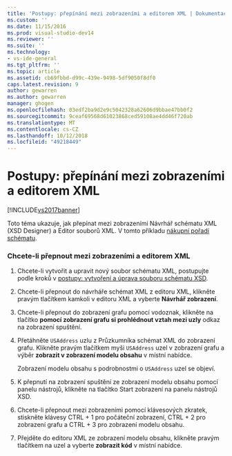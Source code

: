 ```yaml
---
title: 'Postupy: přepínání mezi zobrazeními a editorem XML | Dokumentace Microsoftu'
ms.custom: ''
ms.date: 11/15/2016
ms.prod: visual-studio-dev14
ms.reviewer: ''
ms.suite: ''
ms.technology:
- vs-ide-general
ms.tgt_pltfrm: ''
ms.topic: article
ms.assetid: cb69fbbd-d99c-439e-9498-5df9050f8df0
caps.latest.revision: 9
author: gewarren
ms.author: gewarren
manager: ghogen
ms.openlocfilehash: 03edf2ba9d2e9c5042328a62606d9bbae47bb0f2
ms.sourcegitcommit: 9ceaf69568d61023868ced59108ae4dd46f720ab
ms.translationtype: MT
ms.contentlocale: cs-CZ
ms.lasthandoff: 10/12/2018
ms.locfileid: "49218449"
---
```

# <a name="how-to-switch-between-views-and-the-xml-editor"></a>Postupy: přepínání mezi zobrazeními a editorem XML
[!INCLUDE[vs2017banner](../includes/vs2017banner.md)]

  
Toto téma ukazuje, jak přepínat mezi zobrazeními Návrhář schématu XML (XSD Designer) a Editor souborů XML. V tomto příkladu [nákupní pořadí schématu](../xml-tools/sample-xsd-file-simple-schema.md).  
  
### <a name="to-switch-between-the-views-and-the-xml-editor"></a>Chcete-li přepnout mezi zobrazeními a editorem XML  
  
1.  Chcete-li vytvořit a upravit nový soubor schématu XML, postupujte podle kroků v [postupy: vytvoření a úprava souboru schématu XSD](../xml-tools/how-to-create-and-edit-an-xsd-schema-file.md).  
  
2.  Chcete-li přepnout do návrháře schémat XML z editoru XML, klikněte pravým tlačítkem kamkoli v editoru XML a vyberte **Návrhář zobrazení**.  
  
3.  Chcete-li přepnout do zobrazení grafu pomocí vodoznak, klikněte na tlačítko **pomocí zobrazení grafu si prohlédnout vztah mezi uzly** odkaz na zobrazení spuštění.  
  
4.  Přetáhněte `USAddress` uzlu z Průzkumníka schémat XML do zobrazení grafu. Klikněte pravým tlačítkem myši `USAddress` uzel v zobrazení grafu a výběr **zobrazit v zobrazení modelu obsahu** v místní nabídce.  
  
     Zobrazení modelu obsahu s podrobnostmi o `USAddress` uzel se objeví.  
  
5.  K přepnutí na zobrazení spuštění ze zobrazení modelu obsahu pomocí panelu nástrojů, klikněte na tlačítko Start zobrazení na panelu nástrojů XSD.  
  
6.  Chcete-li přepnout mezi zobrazeními pomocí klávesových zkratek, stiskněte klávesy CTRL + 1 pro počáteční zobrazení, CTRL + 2 pro zobrazení grafu a CTRL + 3 pro zobrazení modelu obsahu.  
  
7.  Přejděte do editoru XML ze zobrazení modelu obsahu, klikněte pravým tlačítkem na uzel a vyberte **zobrazit kód** v místní nabídce.



